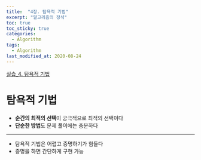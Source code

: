 ```yaml
---
title:  "4장. 탐욕적 기법"
excerpt: "알고리즘의 정석"
toc: true
toc_sticky: true
categories:
  - Algorithm
tags:
  - Algorithm
last_modified_at: 2020-08-24
---
```


[실습_4. 탐욕적 기법](https://limjun92.github.io/algorithm_test/%EC%8B%A4%EC%8A%B5_4.-%ED%83%90%EC%9A%95%EC%A0%81-%EA%B8%B0%EB%B2%95/)

# 탐욕적 기법

* **순간의 최적의 선택**이 궁극적으로 최적의 선택이다
* **단순한 방법**도 문제 풀이에는 충분하다

---

* 탐욕적 기법은 어렵고 증명하기가 힘들다
* 증명을 하면 간단하게 구현 가능
